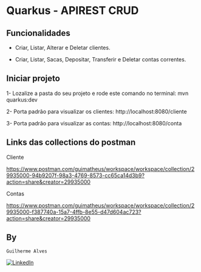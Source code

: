 # Quarkus - APIREST CRUD

## Funcionalidades

- Criar, Listar, Alterar e Deletar clientes.

- Criar, Listar, Sacas, Depositar, Transferir e Deletar contas correntes.

## Iniciar projeto

1- Lozalize a pasta do seu projeto e rode este comando no terminal: mvn quarkus:dev

2- Porta padrão para visualizar os clientes: http://localhost:8080/cliente

3- Porta padrão para visualizar as contas: http://localhost:8080/conta

## Links das collections do postman 

Cliente

https://www.postman.com/guimatheus/workspace/workspace/collection/29935000-94b9207f-98a3-4769-8573-cc65ca14d3b9?action=share&creator=29935000

Contas

https://www.postman.com/guimatheus/workspace/workspace/collection/29935000-f387740a-15a7-4ffb-8e55-d47d604ac723?action=share&creator=29935000

## By
`Guilherme Alves`

[![LinkedIn](https://img.shields.io/badge/LinkedIn-0077B5?style=for-the-badge&logo=linkedin&logoColor=whiteue)](https://www.linkedin.com/in/guilherme-alves-1402i/)





